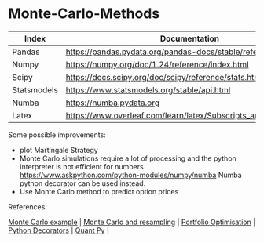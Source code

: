 # Monte-Carlo-Methods

| Index | Documentation  |
|--------------|------|
|   Pandas     | https://pandas.pydata.org/pandas-docs/stable/reference/|
|   Numpy      | https://numpy.org/doc/1.24/reference/index.html|
|   Scipy      | https://docs.scipy.org/doc/scipy/reference/stats.html|
|   Statsmodels| https://www.statsmodels.org/stable/api.html|
|   Numba      | https://numba.pydata.org |
|   Latex      | https://www.overleaf.com/learn/latex/Subscripts_and_superscripts |

Some possible improvements:
- plot Martingale Strategy
- Monte Carlo simulations require a lot of processing and the python interpreter is not efficient for numbers https://www.askpython.com/python-modules/numpy/numba
  Numba python decorator can be used instead.
- Use Monte Carlo method to predict option prices

References:
<nav>
<a href=https://pbpython.com/monte-carlo.html>Monte Carlo example</a> |
<a href=https://docs.scipy.org/doc/scipy/tutorial/stats/resampling.html>Monte Carlo and resampling</a> |
<a href=https://letianzj.github.io/portfolio-management-one.html#more>Portfolio Optimisation</a> |
<a href=https://www.programiz.com/python-programming/decorator>Python Decorators</a> |
<a href=https://www.youtube.com/@QuantPy/videos>Quant Py</a> |
</nav> 
